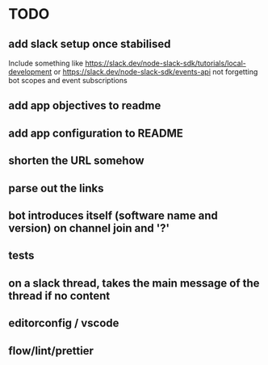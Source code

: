 # TODO

## add slack setup once stabilised

Include something like https://slack.dev/node-slack-sdk/tutorials/local-development or https://slack.dev/node-slack-sdk/events-api not forgetting
bot scopes and event subscriptions

## add app objectives to readme

## add app configuration to README

## shorten the URL somehow

## parse out the links

## bot introduces itself (software name and version) on channel join and '?'

## tests

## on a slack thread, takes the main message of the thread if no content

## editorconfig / vscode

## flow/lint/prettier